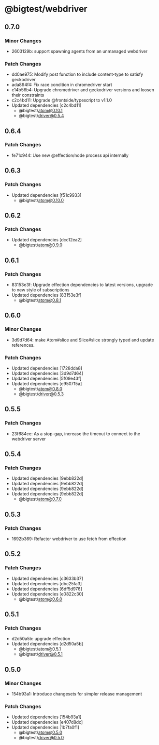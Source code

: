 # @bigtest/webdriver

## 0.7.0

### Minor Changes

- 2603129b: support spawning agents from an unmanaged webdriver

### Patch Changes

- dd0ae975: Modify post function to include content-type to satisfy geckodriver
- ada894f4: Fix race condition in chromedriver start
- c14b56b4: Upgrade chromedriver and geckodriver versions and loosen their constraints
- c2c4bd11: Upgrade @frontside/typescript to v1.1.0
- Updated dependencies [c2c4bd11]
  - @bigtest/atom@0.10.1
  - @bigtest/driver@0.5.4

## 0.6.4

### Patch Changes

- fe71c944: Use new @effection/node process api internally

## 0.6.3

### Patch Changes

- Updated dependencies [f51c9933]
  - @bigtest/atom@0.10.0

## 0.6.2

### Patch Changes

- Updated dependencies [dcc12ea2]
  - @bigtest/atom@0.9.0

## 0.6.1

### Patch Changes

- 83153e3f: Upgrade effection dependencies to latest versions, upgrade to new style of subscriptions
- Updated dependencies [83153e3f]
  - @bigtest/atom@0.8.1

## 0.6.0

### Minor Changes

- 3d9d7d64: make Atom#slice and Slice#slice strongly typed and update references.

### Patch Changes

- Updated dependencies [1728dda8]
- Updated dependencies [3d9d7d64]
- Updated dependencies [5f09e43f]
- Updated dependencies [e950715a]
  - @bigtest/atom@0.8.0
  - @bigtest/driver@0.5.3

## 0.5.5

### Patch Changes

- 23f684ce: As a stop-gap, increase the timeout to connect to the webdriver
  server

## 0.5.4

### Patch Changes

- Updated dependencies [9ebb822d]
- Updated dependencies [9ebb822d]
- Updated dependencies [9ebb822d]
- Updated dependencies [9ebb822d]
  - @bigtest/atom@0.7.0

## 0.5.3

### Patch Changes

- 1692b369: Refactor webdriver to use fetch from effection

## 0.5.2

### Patch Changes

- Updated dependencies [c3633b37]
- Updated dependencies [dbc25fa3]
- Updated dependencies [6df5d976]
- Updated dependencies [e0822c30]
  - @bigtest/atom@0.6.0

## 0.5.1

### Patch Changes

- d2d50a5b: upgrade effection
- Updated dependencies [d2d50a5b]
  - @bigtest/atom@0.5.1
  - @bigtest/driver@0.5.1

## 0.5.0

### Minor Changes

- 154b93a1: Introduce changesets for simpler release management

### Patch Changes

- Updated dependencies [154b93a1]
- Updated dependencies [e407d8dc]
- Updated dependencies [1b7fa0f1]
  - @bigtest/atom@0.5.0
  - @bigtest/driver@0.5.0
